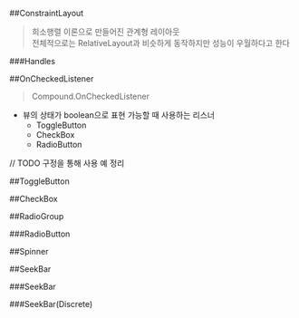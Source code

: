 ##ConstraintLayout
>희소행렬 이론으로 만들어진 관계형 레이아웃  
>전체적으로는 RelativeLayout과 비슷하게 동작하지만 성능이 우월하다고 한다

###Handles




##OnCheckedListener
> Compound.OnCheckedListener

- 뷰의 상태가 boolean으로 표현 가능할 때 사용하는 리스너
	- ToggleButton
	- CheckBox
	- RadioButton

// TODO 구정을 통해 사용 예 정리

##ToggleButton

##CheckBox

##RadioGroup

###RadioButton

##Spinner

##SeekBar

###SeekBar

###SeekBar(Discrete)
